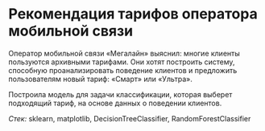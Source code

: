 # Рекомендация тарифов оператора мобильной связи

Оператор мобильной связи «Мегалайн» выяснил: многие клиенты пользуются архивными тарифами. Они хотят построить систему, способную проанализировать поведение клиентов и предложить пользователям новый тариф: «Смарт» или «Ультра».

Построила модель для задачи классификации, которая выберет подходящий тариф, на основе данных о поведении клиентов.

*Стек:* sklearn, matplotlib, DecisionTreeClassifier, RandomForestClassifier
